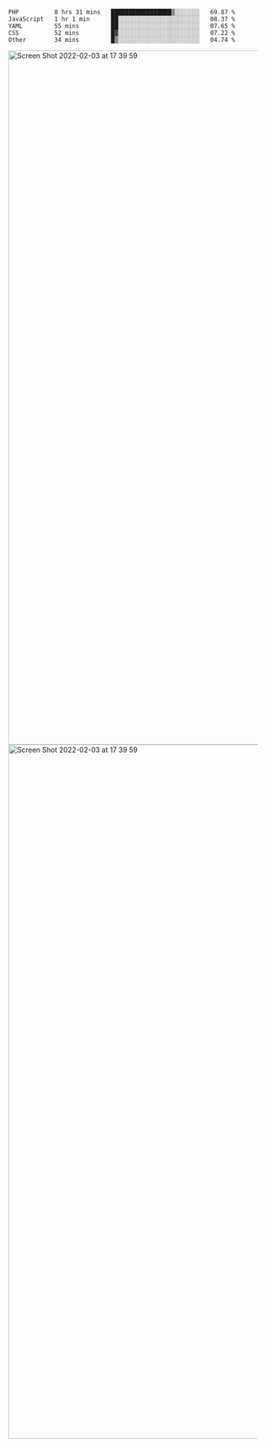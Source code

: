 <!--START_SECTION:waka-->

```text
PHP          8 hrs 31 mins   █████████████████▒░░░░░░░   69.87 %
JavaScript   1 hr 1 min      ██░░░░░░░░░░░░░░░░░░░░░░░   08.37 %
YAML         55 mins         ██░░░░░░░░░░░░░░░░░░░░░░░   07.65 %
CSS          52 mins         █▓░░░░░░░░░░░░░░░░░░░░░░░   07.22 %
Other        34 mins         █▒░░░░░░░░░░░░░░░░░░░░░░░   04.74 %
```

<!--END_SECTION:waka-->

<img width="1400" alt="Screen Shot 2022-02-03 at 17 39 59" src="https://user-images.githubusercontent.com/45716542/152387304-f2b60485-53a6-4f4b-a818-5cefb1b0c0ae.png">
<img width="1400" alt="Screen Shot 2022-02-03 at 17 39 59" src="https://user-images.githubusercontent.com/45716542/152387273-ea5cdf21-2a45-44da-8bef-00c1763b1d42.png">
